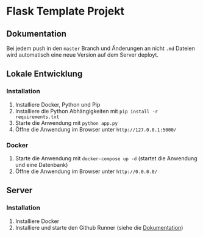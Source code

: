 # Flask Template Projekt
## Dokumentation
Bei jedem push in den `master` Branch und Änderungen an nicht `.md` Dateien wird automatisch
eine neue Version auf dem Server deployt.

## Lokale Entwicklung
### Installation
1. Installiere Docker, Python und Pip
2. Installiere die Python Abhängigkeiten mit `pip install -r requirements.txt`
3. Starte die Anwendung mit `python app.py`
4. Öffne die Anwendung im Browser unter `http://127.0.0.1:5000/`

### Docker
1. Starte die Anwendung mit `docker-compose up -d` (startet die Anwendung und eine Datenbank)
2. Öffne die Anwendung im Browser unter `http://0.0.0.0/`

## Server
### Installation
1. Installiere Docker
2. Installiere und starte den Github Runner (siehe die [Dokumentation](https://docs.github.com/en/actions/hosting-your-own-runners/adding-self-hosted-runners))
